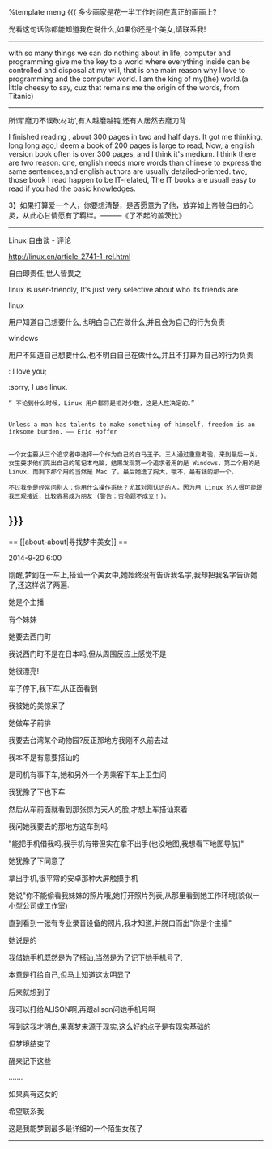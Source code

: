 %template meng
{{{
多少画家是花一半工作时间在真正的画画上?

光看这句话你都能知道我在说什么,如果你还是个美女,请联系我!

---------
with so many things we can  do nothing about in life, computer and programming give me the key to a world where everything inside can be controlled and disposal at my will, that is one main reason why I love to programming and the computer world. I am the king of my(the) world.(a little cheesy to say, cuz that remains me the origin of the words, from Titanic)


-----------
所谓'磨刀不误砍材功',有人越磨越钝,还有人居然去磨刀背

I finished reading <Practical Vim>, about 300 pages in two and half days. It got me thinking, long long ago,I deem a book of 200 pages is large to read, Now, a english version book often is over 300 pages, and I think it's medium. I think there are two reason: one, english needs more words than chinese to express the same sentences,and english authors are usually detailed-oriented. two, those book I read happen to be IT-related, The IT books are usuall easy to read if you had the basic knowledges.

3】如果打算爱一个人，你要想清楚，是否愿意为了他，放弃如上帝般自由的心灵，从此心甘情愿有了羁绊。———《了不起的盖茨比》

--------
Linux 自由谈 - 评论

http://linux.cn/article-2741-1-rel.html


自由即责任,世人皆畏之

linux is user-friendly, It's just very selective about who its friends are

linux 

用户知道自己想要什么,也明白自己在做什么,并且会为自己的行为负责

windows


用户不知道自己想要什么,也不明白自己在做什么,并且不打算为自己的行为负责

: I love you;

:sorry, I use linux.

    “ 不论到什么时候，Linux 用户都将是相对少数，这是人性决定的。”
    

    Unless a man has talents to make something of himself, freedom is an irksome burden. —— Eric Hoffer
    

    一个女生要从三个追求者中选择一个作为自己的白马王子。三人通过重重考验，来到最后一关。女生要求他们亮出自己的笔记本电脑，结果发现第一个追求者用的是 Windows，第二个用的是 Linux，而剩下那个用的当然是 Mac 了。最后她选了胸大，哦不，最有钱的那一个。
    
    不过我倒是经常问别人：你用什么操作系统？尤其对刚认识的人。因为用 Linux 的人很可能跟我三观接近，比较容易成为朋友 (警告：否命题不成立！)。
}}}
------
 == [[about-about|寻找梦中美女]] ==

2014-9-20 6:00

刚醒,梦到在一车上,搭讪一个美女中,她始终没有告诉我名字,我却把我名字告诉她了,还这样说了两遍.

她是个主播

有个妹妹

她要去西门町

我说西门町不是在日本吗,但从周围反应上感觉不是

她很漂亮!

车子停下,我下车,从正面看到

我被她的美惊呆了

她做车子前排

我要去台湾某个动物园?反正那地方我刚不久前去过

我本不是有意要搭讪的

是司机有事下车,她和另外一个男乘客下车上卫生间

我犹豫了下也下车

然后从车前面就看到那张惊为天人的脸,才想上车搭讪来着

我问她我要去的那地方这车到吗

"能把手机借我吗,我手机有带但实在拿不出手(也没地图,我想看下地图导航)"

她犹豫了下同意了

拿出手机,很平常的安卓那种大屏触摸手机

她说"你不能偷看我妹妹的照片哦,她打开照片列表,从那里看到她工作环境(貌似一小型公司或工作室)

直到看到一张有专业录音设备的照片,我才知道,并脱口而出"你是个主播"

她说是的


我借她手机既然是为了搭讪,当然是为了记下她手机号了,

本意是打给自己,但马上知道这太明显了

后来就想到了

我可以打给ALISON啊,再跟alison问她手机号啊

写到这我才明白,果真梦来源于现实,这么好的点子是有现实基础的

但梦境结束了

醒来记下这些

.......

如果真有这女的

希望联系我

这是我能梦到最多最详细的一个陌生女孩了


-------------

